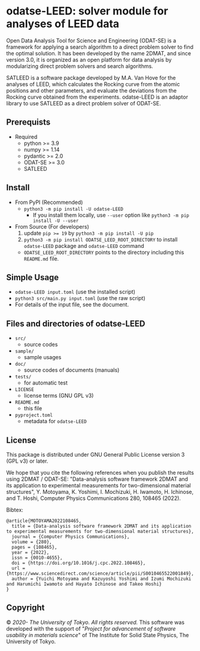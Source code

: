 # odatse-LEED: solver module for analyses of LEED data

Open Data Analysis Tool for Science and Engineering (ODAT-SE) is a framework for applying a search algorithm to a direct problem solver to find the optimal solution. It has been developed by the name 2DMAT, and since version 3.0, it is organized as an open platform for data analysis by modularizing direct problem solvers and search algorithms.

SATLEED is a software package developed by M.A. Van Hove for the analyses of LEED, which calculates the Rocking curve from the atomic positions and other parameters, and evaluate the deviations from the Rocking curve obtained from the experiments. odatse-LEED is an adaptor library to use SATLEED as a direct problem solver of ODAT-SE.


## Prerequists

- Required
  - python >= 3.9
  - numpy >= 1.14
  - pydantic >= 2.0
  - ODAT-SE >= 3.0
  - SATLEED

## Install

- From PyPI (Recommended)
  - `python3 -m pip install -U odatse-LEED`
    - If you install them locally, use `--user` option like `python3 -m pip install -U --user`
- From Source (For developers)
  1. update `pip >= 19` by `python3 -m pip install -U pip`
  2. `python3 -m pip install ODATSE_LEED_ROOT_DIRECTORY` to install `odatse-LEED` package and `odatse-LEED` command
    - `ODATSE_LEED_ROOT_DIRECTORY` points to the directory including this `README.md` file.

## Simple Usage

- `odatse-LEED input.toml` (use the installed script)
- `python3 src/main.py input.toml` (use the raw script)
- For details of the input file, see the document.

## Files and directories of odatse-LEED

- `src/`
  - source codes
- `sample/`
  - sample usages
- `doc/`
  - source codes of documents (manuals)
- `tests/`
  - for automatic test
- `LICENSE`
  - license terms (GNU GPL v3)
- `README.md`
  - this file
- `pyproject.toml`
  - metadata for `odatse-LEED`

## License

This package is distributed under GNU General Public License version 3 (GPL v3) or later.

We hope that you cite the following references when you publish the results using 2DMAT / ODAT-SE:
"Data-analysis software framework 2DMAT and its application to experimental measurements for two-dimensional material structures",
Y. Motoyama, K. Yoshimi, I. Mochizuki, H. Iwamoto, H. Ichinose, and T. Hoshi, Computer Physics Communications 280, 108465 (2022).

Bibtex:
```
@article{MOTOYAMA2022108465,
  title = {Data-analysis software framework 2DMAT and its application to experimental measurements for two-dimensional material structures},
  journal = {Computer Physics Communications},
  volume = {280},
  pages = {108465},
  year = {2022},
  issn = {0010-4655},
  doi = {https://doi.org/10.1016/j.cpc.2022.108465},
  url = {https://www.sciencedirect.com/science/article/pii/S0010465522001849},
  author = {Yuichi Motoyama and Kazuyoshi Yoshimi and Izumi Mochizuki and Harumichi Iwamoto and Hayato Ichinose and Takeo Hoshi}
}
```

## Copyright

© *2020- The University of Tokyo. All rights reserved.*
This software was developed with the support of "*Project for advancement of software usability in materials science*" of The Institute for Solid State Physics, The University of Tokyo.

[source/master]: https://github.com/2DMAT/odatse-LEED/
[source/develop]: https://github.com/2DMAT/odatse-LEED/tree/develop
[ci/master/badge]: https://github.com/2DMAT/odatse-LEED/workflows/Test/badge.svg?branch=master
[ci/master/uri]: https://github.com/2DMAT/odatse-LEED/actions?query=branch%3Amaster
[doc/en/badge]: https://img.shields.io/badge/doc-English-blue.svg
[doc/ja/badge]: https://img.shields.io/badge/doc-Japanese-blue.svg
[doc/master/en/uri]: https://2DMAT.github.io/odatse-LEED/manual/master/en/index.html
[doc/master/ja/uri]: https://2DMAT.github.io/odatse-LEED/manual/master/ja/index.html
[doc/develop/en/uri]: https://2DMAT.github.io/odatse-LEED/manual/develop/en/index.html
[doc/develop/ja/uri]: https://2DMAT.github.io/odatse-LEED/manual/develop/ja/index.html
